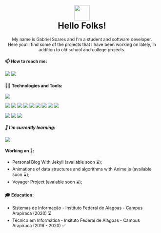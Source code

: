 
<h1 align="center">
<img src="./image/img/octocat.png" width="50px"><br>
Hello Folks!
</h1>

<p align="center">
My name is Gabriel Soares and I'm a student and software developer.<br/>
Here you'll find some of the projects that I have been working on lately, in addition to old school and college projects.
</p>

#### 📫 How to reach me:
![](https://img.shields.io/badge/mail.gabrielsoares@gmail.com-F74141?style=for-the-badge&logoColor=white&logo=gmail&link=mailto:mail.gabrielsoares@gmail.com)
![](https://img.shields.io/badge/Gabriel%20Soares-0e76a8?style=for-the-badge&logo=Linkedin&link=https://www.linkedin.com/in/eugabrielsoares/)

#### 🤹🏻 Technologies and Tools:
![](https://github-readme-stats.vercel.app/api/top-langs/?username=gabrielsoaresdev&show_icons=true&layout=compact)<br>

![](https://img.shields.io/badge/Java-F74141?style=flat&logo=Java)
![](https://img.shields.io/badge/C%23-3B0094?style=flat)
![](https://img.shields.io/badge/Dart-2BB1EE?style=flat&logo=Dart)
![](https://img.shields.io/badge/HTML5-E96228?style=flat&logo=HTML5&logoColor=white)
![](https://img.shields.io/badge/CSS3-2862E9?style=flat&logo=CSS3&logoColor=white)
![](https://img.shields.io/badge/JavaScript-968220?style=flat&logo=JavaScript&logoColor=white)
![](https://img.shields.io/badge/C-blue?style=flat)
![](https://img.shields.io/badge/Python-002750?style=flat&logo=Python&logoColor=white)
![](https://img.shields.io/badge/PHP-6F73A7?style=flat&logo=PHP&logoColor=white)

![](https://img.shields.io/badge/Unity-black?style=flat&logo=Unity)
![](https://img.shields.io/badge/Android%20-3BD481?style=flat&logoColor=white&logo=Android)
![](https://img.shields.io/badge/MySQL-1D4A65?style=flat&logoColor=white&logo=MySQL)

##### 🌱 I’m currently learning:
![](https://img.shields.io/badge/C++-blue?style=flat)

#### Working on 🚀:
- Personal Blog With Jekyll (available soon ⌛);
- Animations of data structures and algorithms with Anime.js (available soon ⌛);
- Voyager Project (avaiable soon ⌛);

#### 🎓 Education:
- Sistemas de Informação - Instituto Federal de Alagoas - Campus Arapiraca (2020) ⌛
- Técnico em Informática - Insituto Federal de Alagoas - Campus Arapiraca (2016 - 2020) ✅
<!--
**gabrielsoaresdev/gabrielsoaresdev** is a ✨ _special_ ✨ repository because its `README.md` (this file) appears on your GitHub profile.

Here are some ideas to get you started:

- 🔭 I’m currently working on ...
- 🌱 I’m currently learning ...
- 👯 I’m looking to collaborate on ...
- 🤔 I’m looking for help with ...
- 💬 Ask me about ...
- 📫 How to reach me: ...
- 😄 Pronouns: ...
- ⚡ Fun fact: ...
-->
